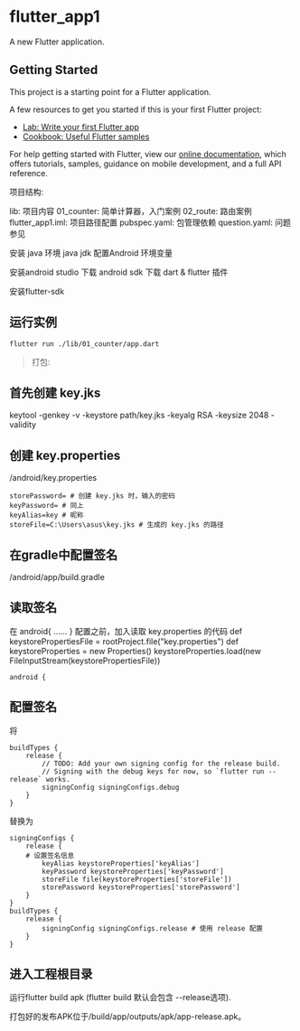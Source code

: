 # flutter_app1

A new Flutter application.

## Getting Started

This project is a starting point for a Flutter application.

A few resources to get you started if this is your first Flutter project:

- [Lab: Write your first Flutter app](https://flutter.io/docs/get-started/codelab)
- [Cookbook: Useful Flutter samples](https://flutter.io/docs/cookbook)

For help getting started with Flutter, view our 
[online documentation](https://flutter.io/docs), which offers tutorials, 
samples, guidance on mobile development, and a full API reference.


项目结构:

  lib: 项目内容
    01_counter: 简单计算器，入门案例
    02_route: 路由案例
  flutter_app1.iml: 项目路径配置
  pubspec.yaml: 包管理依赖
  question.yaml: 问题参见



安装 java 环境 java jdk
配置Android 环境变量

安装android studio
  下载 android sdk
  下载 dart & flutter 插件

安装flutter-sdk



## 运行实例
    flutter run ./lib/01_counter/app.dart




> 打包:
## 首先创建 key.jks
keytool -genkey -v -keystore path/key.jks -keyalg RSA -keysize 2048 -validity
## 创建 key.properties
<app dir>/android/key.properties

    storePassword= # 创建 key.jks 时，输入的密码
    keyPassword= # 同上
    keyAlias=key # 昵称
    storeFile=C:\Users\asus\key.jks # 生成的 key.jks 的路径

## 在gradle中配置签名
<app dir>/android/app/build.gradle

## 读取签名
在 android{ …… } 配置之前，加入读取 key.properties 的代码
    def keystorePropertiesFile = rootProject.file("key.properties")
    def keystoreProperties = new Properties()
    keystoreProperties.load(new FileInputStream(keystorePropertiesFile))

    android {

## 配置签名

将

    buildTypes {
        release {
            // TODO: Add your own signing config for the release build.
            // Signing with the debug keys for now, so `flutter run --release` works.
            signingConfig signingConfigs.debug
        }
    }

替换为

    signingConfigs {
        release {
        # 设置签名信息
            keyAlias keystoreProperties['keyAlias']
            keyPassword keystoreProperties['keyPassword']
            storeFile file(keystoreProperties['storeFile'])
            storePassword keystoreProperties['storePassword']
        }
    }
    buildTypes {
        release {
            signingConfig signingConfigs.release # 使用 release 配置
        }
    }


## 进入工程根目录
运行flutter build apk (flutter build 默认会包含 --release选项).

打包好的发布APK位于<app dir>/build/app/outputs/apk/app-release.apk。



























